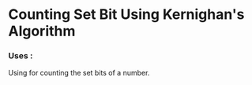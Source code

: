 # Counting Set Bit Using Kernighan's Algorithm

### Uses :
Using for counting the set bits of a number.
